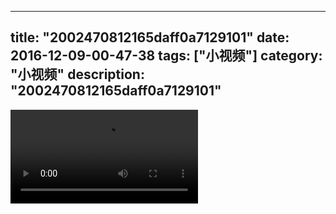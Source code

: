 
---
title: "2002470812165daff0a7129101"
date: 2016-12-09-00-47-38
tags: ["小视频"]
category: "小视频"
description: "2002470812165daff0a7129101"
---
<video src="http://ohtsqip0g.bkt.clouddn.com/2002470812165daff0a7129101.mp4" controls="controls"></video>
